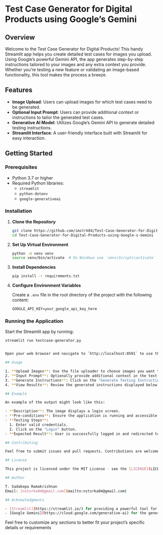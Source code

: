 # Test Case Generator for Digital Products using Google’s Gemini

## Overview

Welcome to the Test Case Generator for Digital Products! This handy Streamlit app helps you create detailed test cases for images you upload. Using Google’s powerful Gemini API, the app generates step-by-step instructions tailored to your images and any extra context you provide. Whether you’re testing a new feature or validating an image-based functionality, this tool makes the process a breeze.

## Features

- **Image Upload**: Users can upload images for which test cases need to be generated.
- **Optional Input Prompt**: Users can provide additional context or instructions to tailor the generated test cases.
- **Generative AI Model**: Utilizes Google’s Gemini API to generate detailed testing instructions.
- **Streamlit Interface**: A user-friendly interface built with Streamlit for easy interaction.

## Getting Started

### Prerequisites

- Python 3.7 or higher
- Required Python libraries:
  - `streamlit`
  - `python-dotenv`
  - `google-generativeai`

### Installation

1. **Clone the Repository**

   ```bash
   git clone https://github.com/imstrk04/Test-Case-Generator-for-Digital-Products-using-Google-s-Gemini.git
   cd Test-Case-Generator-for-Digital-Products-using-Google-s-Gemini
   ```

2. **Set Up Virtual Environment**

   ```bash
   python -m venv venv
   source venv/bin/activate  # On Windows use `venv\Scripts\activate`
   ```

3. **Install Dependencies**

   ```bash
   pip install -r requirements.txt
   ```

4. **Configure Environment Variables**

   Create a `.env` file in the root directory of the project with the following content:

   ```dotenv
   GOOGLE_API_KEY=your_google_api_key_here
   ```

### Running the Application

Start the Streamlit app by running:

```bash
streamlit run testcase-generator.py


Open your web browser and navigate to `http://localhost:8501` to use the application.

## Usage

1. **Upload Images**: Use the file uploader to choose images you want to generate test cases for.
2. **Input Prompt**: Optionally provide additional context in the text input box.
3. **Generate Instructions**: Click on the "Generate Testing Instructions" button to create test cases.
4. **View Results**: Review the generated instructions displayed below the button.

## Example

An example of the output might look like this:

- **Description**: The image displays a login screen.
- **Pre-conditions**: Ensure the application is running and accessible.
- **Testing Steps**: 
  1. Enter valid credentials.
  2. Click on the "Login" button.
- **Expected Result**: User is successfully logged in and redirected to the homepage.

## Contributing

Feel free to submit issues and pull requests. Contributions are welcome!

## License

This project is licensed under the MIT License - see the [LICENSE](LICENSE) file for details.

## Author

T. Sadakopa Ramakrishnan  
Email: [nstsrka04@gmail.com](mailto:nstsrka04@gmail.com)

## Acknowledgments

- [Streamlit](https://streamlit.io/) for providing a powerful tool for building interactive web applications.
- [Google Gemini](https://cloud.google.com/generative-ai) for the generative AI capabilities.

```

Feel free to customize any sections to better fit your project’s specific details or requirements
